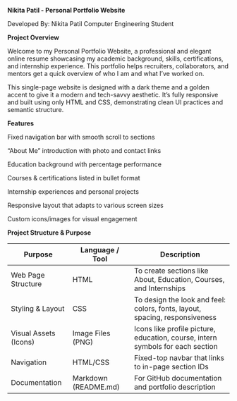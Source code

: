  **Nikita Patil - Personal Portfolio Website**

 
Developed By:
Nikita Patil
Computer Engineering Student


 **Project Overview**

 
Welcome to my Personal Portfolio Website, a professional and elegant online resume showcasing my academic background, skills, certifications, and internship experience. This portfolio helps recruiters, collaborators, and mentors get a quick overview of who I am and what I’ve worked on.

This single-page website is designed with a dark theme and a golden accent to give it a modern and tech-savvy aesthetic. It’s fully responsive and built using only HTML and CSS, demonstrating clean UI practices and semantic structure.


 **Features**

 
Fixed navigation bar with smooth scroll to sections

“About Me” introduction with photo and contact links

Education background with percentage performance

Courses & certifications listed in bullet format

Internship experiences and personal projects

Responsive layout that adapts to various screen sizes

Custom icons/images for visual engagement



**Project Structure & Purpose**


| **Purpose**           | **Language / Tool**  | **Description**                                                                |
| --------------------- | -------------------- | ------------------------------------------------------------------------------ |
| Web Page Structure    | HTML                 | To create sections like About, Education, Courses, and Internships             |
| Styling & Layout      | CSS                  | To design the look and feel: colors, fonts, layout, spacing, responsiveness    |
| Visual Assets (Icons) | Image Files (PNG)    | Icons like profile picture, education, course, intern symbols for each section |
| Navigation            | HTML/CSS             | Fixed-top navbar that links to in-page section IDs                             |
| Documentation         | Markdown (README.md) | For GitHub documentation and portfolio description                             |



